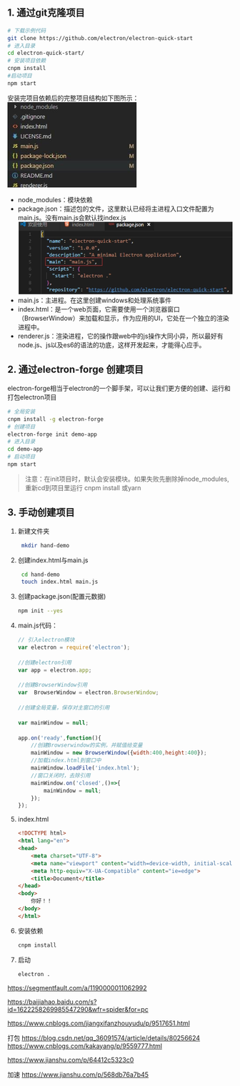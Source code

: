 ## 1. 通过git克隆项目
```bash
# 下载示例代码
git clone https://github.com/electron/electron-quick-start
# 进入目录
cd electron-quick-start/
# 安装项目依赖
cnpm install
#启动项目
npm start
```
安装完项目依赖后的完整项目结构如下图所示：
![](https://raw.githubusercontent.com/fray-hao/images/master/20190428123443.png)

- node_modules：模块依赖
- package.json：描述包的文件，这里默认已经将主进程入口文件配置为main.js。没有main.js会默认找index.js
    ![](https://raw.githubusercontent.com/fray-hao/images/master/20190428123633.png)
- main.js：主进程。在这里创建windows和处理系统事件
- index.html：是一个web页面，它需要使用一个浏览器窗口（BrowserWindow）来加载和显示，作为应用的UI，它处在一个独立的渲染进程中。
- renderer.js：渲染进程，它的操作跟web中的js操作大同小异，所以最好有node.js、js以及es6的语法的功底，这样开发起来，才能得心应手。

## 2. 通过electron-forge 创建项目
electron-forge相当于electron的一个脚手架，可以让我们更方便的创建、运行和打包electron项目

```bash
# 全局安装
cnpm install -g electron-forge
# 创建项目
electron-forge init demo-app
# 进入目录
cd demo-app
# 启动项目
npm start
```
> 注意：在init项目时，默认会安装模块。如果失败先删除掉node_modules,重新cd到项目里运行 cnpm install 或yarn

## 3. 手动创建项目

1. 新建文件夹
   ```bash
    mkdir hand-demo
   ```
2. 创建index.html与main.js
   ```bash
    cd hand-demo
    touch index.html main.js
   ```
3.  创建package.json(配置元数据)
     ```bash
    npm init --yes
    ```
4.  main.js代码：
    ```javascript
    // 引入electron模块
    var electron = require('electron');

    //创建electron引用
    var app = electron.app;

    //创建BrowserWindow引用
    var  BrowserWindow = electron.BrowserWindow;

    //创建全局变量，保存对主窗口的引用

    var mainWindow = null;

    app.on('ready',function(){
        //创建Browserwindow的实例，并赋值给变量
        mainWindow = new BrowserWindow({width:400,height:400});
        //加载index.html到窗口中
        mainWindow.loadFile('index.html');
        //窗口关闭时，去除引用
        mainWindow.on('closed',()=>{
            mainWindow = null;
        });
    });
    ```
5.  index.html
    ```html
    <!DOCTYPE html>
    <html lang="en">
    <head>
        <meta charset="UTF-8">
        <meta name="viewport" content="width=device-width, initial-scale=1.0">
        <meta http-equiv="X-UA-Compatible" content="ie=edge">
        <title>Document</title>
    </head>
    <body>
        你好！！
    </body>
    </html>
    ```
6.  安装依赖
    ```bash
    cnpm install
    ```

7.  启动
    ```bash
    electron .
    ```

https://segmentfault.com/a/1190000011062992

https://baijiahao.baidu.com/s?id=1622258269985547290&wfr=spider&for=pc

https://www.cnblogs.com/jiangxifanzhouyudu/p/9517651.html

打包
https://blog.csdn.net/qq_36091574/article/details/80256624
https://www.cnblogs.com/kakayang/p/9559777.html

https://www.jianshu.com/p/64412c5323c0

加速
https://www.jianshu.com/p/568db76a7b45